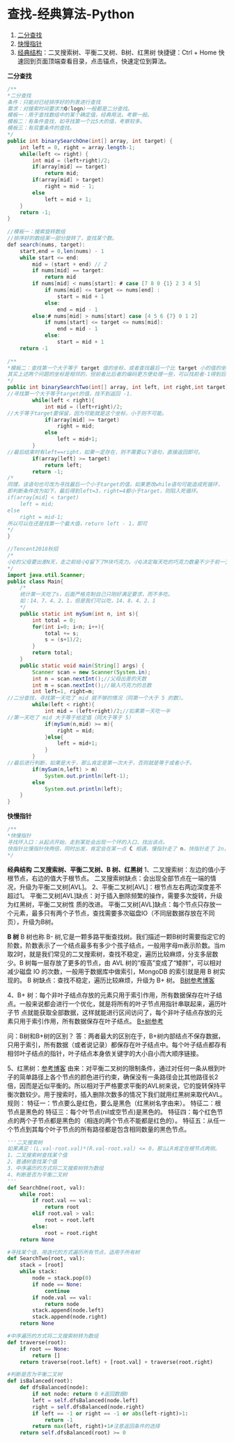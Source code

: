 

# 查找-经典算法-Python

1. <a href="#二分查找">二分查找</a>
2. <a href="#快慢指针">快慢指针</a>
3. <a href="#经典结构">经典结构</a>：二叉搜索树、平衡二叉树、B树、红黑树
快捷键：Ctrl + Home 快速回到页面顶端查看目录，点击锚点，快速定位到算法。


**二分查找**<a name="二分查找"></a>
```java
/**
*二分查找
条件：只能对已经排序好的列表进行查找
需求：对搜索时间要求为O(logn)一般都是二分查找。
模板一：用于查找数组中的某个确定值，经典用法，考察一般。
模板二：有条件查找，如寻找第一个比5大的值，考察较多。
模板三：有双重条件的查找。
*/
public int binarySearchOne(int[] array, int target) {
	int left = 0, right = array.length-1;
	while(left <= right) {
		int mid = (left+right)/2;
		if(array[mid] == target)
			return mid;
		if(array[mid] > target)
			right = mid - 1;
		else
			left = mid + 1;
	}
	return -1;
}
    
//模板一：搜索旋转数组
//排序好的数组某一部分旋转了，查找某个数。
def search(nums, target):
    start,end = 0,len(nums) - 1
    while start <= end:
        mid = (start + end) // 2
        if nums[mid] == target:
            return mid
        if nums[mid] < nums[start]: # case [7 8 0 {1} 2 3 4 5]
            if nums[mid] <= target <= nums[end] :
                start = mid + 1
            else:
                end = mid - 1
        else:# nums[mid] > nums[start] case [4 5 6 {7} 0 1 2]
            if nums[start] <= target <= nums[mid]:
                end = mid - 1
            else:
                start = mid + 1
    return -1    
    
/**
*模板二：查找第一个大于等于 target 值的坐标，或者查找最后一个比 target 小的值的坐标。
其实上述两个问题的坐标是相邻的，但前者比后者的编码更方便处理一些，可以找前者-1得到后者
*/
public int binarySearchTwo(int[] array, int left, int right,int target){
//寻找第一个大于等于target的值，找不到返回 -1.
        while(left < right){
            int mid = (left+right)/2;
//大于等于target要保留，因为可能就是这个坐标，小于则不可能。
            if(array[mid] >= target)
                right = mid;
            else
                left = mid+1;
        }
//最后结束时有left==right，如果一定存在，则不需要以下语句，直接返回即可。
        if(array[left] >= target)
            return left;
        return -1;
/*
同理，该语句也可改为寻找最后一个小于target的值，如果更改while语句可能造成死循环，
即判断条件改为如下，最后得到left=3，right=4都小于target，则陷入死循环。
if(array[mid] < target) 
	left = mid; 
else 
	right = mid-1;
所以可以在还是找第一个最大值，return left - 1，即可
*/
}

//Tencent2018秋招
/*
小Q的父母要出差N天，走之前给小Q留下了M块巧克力。小Q决定每天吃的巧克力数量不少于前一天吃的一半，但是他又不想在父母回来之前的某一天没有巧克力吃，请问他第一天最多能吃多少块巧克力，二分查找的变形。
*/
import java.util.Scanner;
public class Main{
    /*
    统计第一天吃了s，后面严格克制自己只刚好满足要求，而不多吃。
    如：14、7、4、2、1，但是我们可以吃，14、8、4、2、1
    */
    public static int mySum(int n, int s){
        int total = 0;
        for(int i=0; i<n; i++){
            total += s;
            s = (s+1)/2;
        }
        return total;
    }
    public static void main(String[] args) {
        Scanner scan = new Scanner(System.in);
        int n = scan.nextInt();//父母出差的天数
        int m = scan.nextInt();//输入巧克力的总数
        int left=1, right=m;
//二分查找，寻找第一天吃了 mid 就不够的情况（同第一个大于 5 的数）。
        while(left < right){
            int mid = (left+right)/2;//如果第一天吃一半
//第一天吃了 mid 大于等于给定值（同大于等于 5）
            if(mySum(n,mid) >= m){
            	right = mid;
            }else{
                left = mid+1;
            }
        }
//最后进行判断，如果是大于，那么肯定是第一次大于，否则就是等于或者小于。
        if(mySum(n,left) > m)
            System.out.println(left-1);
        else
        	System.out.println(left);
    }
}
```

**快慢指针**<a name="快慢指针"></a>
```java
/**
*快慢指针
寻找环入口：从起点开始，走到某处会出现一个环的入口，找出该点。
快指针比慢指针快两倍，同时出发，肯定会在某一点 C 相遇，慢指针走了 n，快指针走了 2n，因此从 C 点，慢指针再走 n 步是不是和快指针走的一样远。解释：只要在环内，就一定会相遇。
*/

```

**经典结构**<a name="经典结构"></a>
**二叉搜索树、平衡二叉树、B 树、红黑树**
1、二叉搜索树：左边的值小于根节点，右边的值大于根节点。
  二叉搜索树缺点：会出现全部节点在一端的情况，升级为平衡二叉树[AVL]。
2、平衡二叉树[AVL]：根节点左右两边深度差不超过1。
  平衡二叉树[AVL]缺点：对于插入删除频繁的操作，需要多次旋转，升级为红黑树，平衡二叉树性  质的改进。
  平衡二叉树[AVL]缺点：每个节点只存放一个元素，最多只有两个子节点，查找需要多次磁盘IO（不同层数据存放在不同页），升级为B树。

**B 树**
B 树也称 B- 树,它是一颗多路平衡查找树。我们描述一颗B树时需要指定它的阶数，阶数表示了一个结点最多有多少个孩子结点，一般用字母m表示阶数。当m取2时，就是我们常见的二叉搜索树，查找不稳定，遍历比较麻烦，分支多层数少。B 树每一层存放了更多的节点，由 AVL 树的“瘦高”变成了“矮胖”，可以相对减少磁盘 IO 的次数，一般用于数据库中做索引，MongoDB 的索引就是用 B 树实现的。
B 树缺点：查找不稳定，遍历比较麻烦，升级为 B+ 树。
[B树参考博客](https://www.cnblogs.com/nullzx/p/8729425.html)

4、B+ 树：每个非叶子结点存放的元素只用于索引作用，所有数据保存在叶子结点。一般来说都会进行一个优化，就是将所有的叶子节点用指针串联起来，遍历叶子节  点就能获取全部数据，这样就能进行区间访问了，每个非叶子结点存放的元素只用于索引作用，所有数据保存在叶子结点。
[B+树参考](https://blog.csdn.net/wanderlustLee/article/details/81297253)

问：B树和B+树的区别？
答：两者最大的区别在于，B+树内部结点不保存数据，只用于索引，所有数据（或者说记录）都保存在叶子结点中。每个叶子结点都存有相邻叶子结点的指针，叶子结点本身依关键字的大小自小而大顺序链接。


5、红黑树：[参考博客](https://blog.csdn.net/net_wolf_007/article/details/79706498)
由来：对平衡二叉树的限制条件，通过对任何一条从根到叶子的简单路径上各个节点的颜色进行约束，确保没有一条路径会比其他路径长2倍，因而是近似平衡的。所以相对于严格要求平衡的AVL树来说，它的旋转保持平衡次数较少。用于搜索时，插入删除次数多的情况下我们就用红黑树来取代AVL。
规则：
特征一：节点要么是红色，要么是黑色（红黑树名字由来）。
特征二：根节点是黑色的
特征三：每个叶节点(nil或空节点)是黑色的。
特征四：每个红色节点的两个子节点都是黑色的（相连的两个节点不能都是红色的）。
特征五：从任一个节点到其每个叶子节点的所有路径都是包含相同数量的黑色节点。


```python
'''二叉搜索树
如果满足：(L.val-root.val)*(R.val-root.val) <= 0，那么LR肯定在根节点两侧。
1、二叉搜索树查找某个值
2、普通树查找某个值
3、中序遍历的方式将二叉搜索树转为数组
4、判断是否为平衡二叉树
'''
def SearchOne(root, val):
    while root:
    	if root.val == val:
    		return root
    	elif root.val > val:
    		root = root.left
    	else:
    		root = root.right
    return None

#寻找某个值，用迭代的方式遍历所有节点，适用于所有树
def SearchTwo(root, val):
	stack = [root]
	while stack:
		node = stack.pop(0)
		if node == None:
			continue
		if node.val == val:
			return node
		stack.append(node.left)
		stack.append(node.right)
	return None

#中序遍历的方式将二叉搜索树转为数组
def traverse(root):
	if root == None:
		return []
	return traverse(root.left) + [root.val] + traverse(root.right)

#判断是否为平衡二叉树
def isBalanced(root):
	def dfsBalanced(node):
	    if not node: return 0 #返回数据0
	    left = self.dfsBalanced(node.left)
	    right = self.dfsBalanced(node.right)
	    if left == -1 or right == -1 or abs(left-right)>1:
	        return -1
	    return max(left, right)+1#注意返回条件的选择
    return self.dfsBalanced(root) >= 0
```

